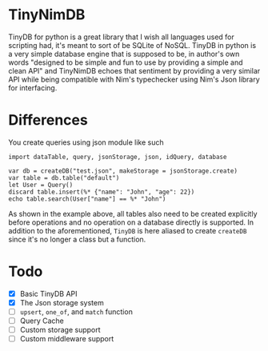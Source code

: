 # TinyNimDB
TinyDB for python is a great library that I wish all languages used for scripting had, it's meant to sort of be SQLite of NoSQL. TinyDB in python is a very simple database engine 
that is supposed to be, in author's own words "designed to be simple and fun to use by providing a simple and clean API" and TinyNimDB echoes that sentiment by providing a very 
similar API while being compatible with Nim's typechecker using Nim's Json library for interfacing.

# Differences
You create queries using json module like such
```
import dataTable, query, jsonStorage, json, idQuery, database

var db = createDB("test.json", makeStorage = jsonStorage.create)
var table = db.table("default")
let User = Query()
discard table.insert(%* {"name": "John", "age": 22})
echo table.search(User["name"] == %* "John")
```
As shown in the example above, all tables also need to be created explicitly before operations and no operation on a database directly is supported. In addition to the 
aforementioned, `TinyDB` is here aliased to create `createDB` since it's no longer a class but a function.

# Todo
- [x] Basic TinyDB API
- [x] The Json storage system
- [ ] `upsert`, `one_of`, and `match` function
- [ ] Query Cache
- [ ] Custom storage support
- [ ] Custom middleware support

